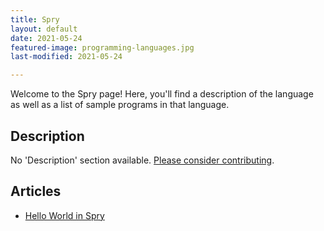 ```yaml
---
title: Spry
layout: default
date: 2021-05-24
featured-image: programming-languages.jpg
last-modified: 2021-05-24

---
```


Welcome to the Spry page! Here, you'll find a description of the language as well as a list of sample programs in that language.

## Description

No 'Description' section available. [Please consider contributing](https://github.com/TheRenegadeCoder/sample-programs-website).

## Articles

- [Hello World in Spry](https://rzuckerm.github.io/sample-programs-website-copy/projects/hello-world/spry)